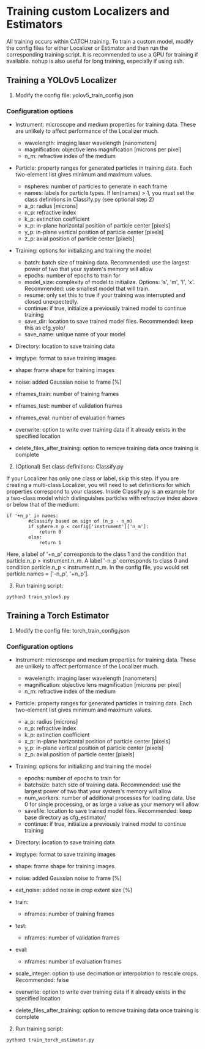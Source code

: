 # Training custom Localizers and Estimators

All training occurs within CATCH.training. To train a custom model, modify the config files for either Localizer or Estimator and then run the corresponding training script. It is recommended to use a GPU for training if available. nohup is also useful for long training, especially if using ssh.

## Training a YOLOv5 Localizer

1. Modify the config file: yolov5_train_config.json

### Configuration options

* Instrument: microscope and medium properties for training data. These are unlikely to affect performance of the Localizer much.
  - wavelength: imaging laser wavelength [nanometers]
  - magnification: objective lens magnification [microns per pixel]
  - n_m: refractive index of the medium

* Particle: property ranges for generated particles in training data. Each two-element list gives minimum and maximum values.
  - nspheres: number of particles to generate in each frame
  - names: labels for particle types. If len(names) > 1, you must set the class definitions in Classify.py (see optional step 2)
  - a_p: radius [microns]
  - n_p: refractive index
  - k_p: extinction coefficient
  - x_p: in-plane horizontal position of particle center [pixels]
  - y_p: in-plane vertical position of particle center [pixels]
  - z_p: axial position of particle center [pixels]

* Training: options for initializing and training the model
  - batch: batch size of training data. Recommended: use the largest power of two that your system's memory will allow
  - epochs: number of epochs to train for
  - model_size: complexity of model to initialize. Options: 's', 'm', 'l', 'x'. Recommended: use smallest model that will train.
  - resume: only set this to true if your training was interrupted and closed unexpectedly.
  - continue: if true, initialize a previously trained model to continue training
  - save_dir: location to save trained model files. Recommended: keep this as cfg_yolo/
  - save_name: unique name of your model

* Directory: location to save training data
* imgtype: format to save training images
* shape: frame shape for training images
* noise: added Gaussian noise to frame [%]
* nframes_train: number of training frames
* nframes_test: number of validation frames
* nframes_eval: number of evaluation frames
* overwrite: option to write over training data if it already exists in the specified location
* delete_files_after_training: option to remove training data once training is complete


2. (Optional) Set class definitions: Classify.py

If your Localizer has only one class or label, skip this step.
If you are creating a multi-class Localizer, you will need to set definitions for which properties correspond to your classes.
Inside Classify.py is an example for a two-class model which distinguishes particles with refractive index above or below that of the medium:

```
if '+n_p' in names:
        #classify based on sign of (n_p - n_m)
        if sphere.n_p < config['instrument']['n_m']:
            return 0
        else:
            return 1
```

Here, a label of '+n_p' corresponds to the class 1 and the condition that particle.n_p > instrument.n_m. A label '-n_p' corresponds to class 0 and condition particle.n_p < instrument.n_m. In the config file, you would set particle.names = ['-n_p', '+n_p'].

3. Run training script:

```
python3 train_yolov5.py
```


## Training a Torch Estimator

1. Modify the config file: torch_train_config.json

### Configuration options

* Instrument: microscope and medium properties for training data. These are unlikely to affect performance of the Localizer much.
  - wavelength: imaging laser wavelength [nanometers]
  - magnification: objective lens magnification [microns per pixel]
  - n_m: refractive index of the medium

* Particle: property ranges for generated particles in training data. Each two-element list gives minimum and maximum values.
  - a_p: radius [microns]
  - n_p: refractive index
  - k_p: extinction coefficient
  - x_p: in-plane horizontal position of particle center [pixels]
  - y_p: in-plane vertical position of particle center [pixels]
  - z_p: axial position of particle center [pixels]


* Training: options for initializing and training the model
  - epochs: number of epochs to train for
  - batchsize: batch size of training data. Recommended: use the largest power of two that your system's memory will allow
  - num_workers: number of additional processes for loading data. Use 0 for single processing, or as large a value as your memory will allow 
  - savefile: location to save trained model files. Recommended: keep base directory as cfg_estimator/
  - continue: if true, initialize a previously trained model to continue training

* Directory: location to save training data
* imgtype: format to save training images
* shape: frame shape for training images
* noise: added Gaussian noise to frame [%]
* ext_noise: added noise in crop extent size [%]
* train: 
  - nframes: number of training frames
* test: 
  - nframes: number of validation frames
* eval: 
  - nframes: number of evaluation frames
* scale_integer: option to use decimation or interpolation to rescale crops. Recommended: false
* overwrite: option to write over training data if it already exists in the specified location
* delete_files_after_training: option to remove training data once training is complete

2. Run training script:

```
python3 train_torch_estimator.py
```
